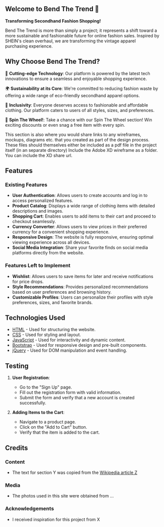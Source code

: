 ## Welcome to Bend The Trend 🔄

**Transforming Secondhand Fashion Shopping!**

Bend The Trend is more than simply a project; it represents a shift toward a more sustainable and fashionable future for online fashion sales. Inspired by SHEIN's clean overhaul, we are transforming the vintage apparel purchasing experience.
 
## Why Choose Bend The Trend?

🌟 **Cutting-edge Technology**: Our platform is powered by the latest tech innovations to ensure a seamless and enjoyable shopping experience.

🌍 **Sustainability at its Core**: We're committed to reducing fashion waste by offering a wide range of eco-friendly secondhand apparel options.

🤝 **Inclusivity**: Everyone deserves access to fashionable and affordable clothing. Our platform caters to users of all styles, sizes, and preferences.

🎉 **Spin The Wheel!**: Take a chance with our Spin The Wheel section! Win exciting discounts or even snag a free item with every spin.

This section is also where you would share links to any wireframes, mockups, diagrams etc. that you created as part of the design process. 
These files should themselves either be included as a pdf file in the project itself (in an separate directory)
Include the Adobe XD wireframe as a folder. You can include the XD share url. 

## Features
 <!-- Different parts and features of this project-->
### Existing Features
- **User Authentication**: Allows users to create accounts and log in to access personalized features.
- **Product Catalog**: Displays a wide range of clothing items with detailed descriptions and images.
- **Shopping Cart**: Enables users to add items to their cart and proceed to checkout seamlessly.
- **Currency Converter**: Allows users to view prices in their preferred currency for a convenient shopping experience.
- **Responsive Design**: The website is fully responsive, ensuring optimal viewing experience across all devices.
- **Social Media Integration**: Share your favorite finds on social media platforms directly from the website.

### Features Left to Implement
- **Wishlist**: Allows users to save items for later and receive notifications for price drops.
- **Style Recommendations**: Provides personalized recommendations based on user preferences and browsing history.
- **Customizable Profiles**: Users can personalize their profiles with style preferences, sizes, and favorite brands.

## Technologies Used

- [HTML](https://developer.mozilla.org/en-US/docs/Web/HTML) - Used for structuring the website.
- [CSS](https://developer.mozilla.org/en-US/docs/Web/CSS) - Used for styling and layout.
- [JavaScript](https://developer.mozilla.org/en-US/docs/Web/JavaScript) - Used for interactivity and dynamic content.
- [Bootstrap](https://getbootstrap.com) - Used for responsive design and pre-built components.
- [jQuery](https://jquery.com) - Used for DOM manipulation and event handling.


## Testing

1. **User Registration**:
    - Go to the "Sign Up" page.
    - Fill out the registration form with valid information.
    - Submit the form and verify that a new account is created successfully.
    
2. **Adding Items to the Cart**:
    - Navigate to a product page.
    - Click on the "Add to Cart" button.
    - Verify that the item is added to the cart.

## Credits

### Content
- The text for section Y was copied from the [Wikipedia article Z](https://en.wikipedia.org/wiki/Z)

### Media
- The photos used in this site were obtained from ...

### Acknowledgements

- I received inspiration for this project from X